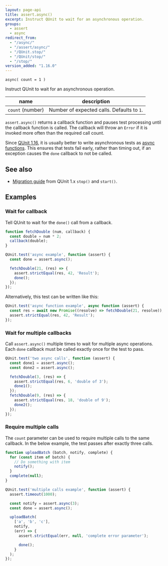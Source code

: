 ```yaml
---
layout: page-api
title: assert.async()
excerpt: Instruct QUnit to wait for an asynchronous operation.
groups:
  - assert
  - async
redirect_from:
  - "/async/"
  - "/assert/async/"
  - "/QUnit.stop/"
  - "/QUnit/stop/"
  - "/stop/"
version_added: "1.16.0"
---
```


`async( count = 1 )`

Instruct QUnit to wait for an asynchronous operation.

| name | description |
|------|-------------|
| `count` (number) | Number of expected calls. Defaults to `1`. |

`assert.async()` returns a callback function and pauses test processing until the callback function is called. The callback will throw an `Error` if it is invoked more often than the required call count.

Since [QUnit 1.16][], it is usually better to write asynchronous tests as [async functions][]. This ensures that tests fail early, rather than timing out, if an exception causes the `done` callback to not be called.

[QUnit 1.16]: https://github.com/qunitjs/qunit/releases/tag/1.16.0
[async functions]: https://developer.mozilla.org/en-US/docs/Web/JavaScript/Reference/Statements/async_function

## See also

* [Migration guide](../../upgrade-guide-2.x.md#introducing-assertasync) from QUnit 1.x `stop()` and `start()`.

## Examples

### Wait for callback

Tell QUnit to wait for the `done()` call from a callback.

```js
function fetchDouble (num, callback) {
  const double = num * 2;
  callback(double);
}

QUnit.test('async example', function (assert) {
  const done = assert.async();

  fetchDouble(21, (res) => {
    assert.strictEqual(res, 42, 'Result');
    done();
  });
});
```

Alternatively, this test can be written like this:

```js
QUnit.test('async function example', async function (assert) {
  const res = await new Promise((resolve) => fetchDouble(21, resolve));
  assert.strictEqual(res, 42, 'Result');
});
```

### Wait for multiple callbacks

Call `assert.async()` multiple times to wait for multiple async operations. Each `done` callback must be called exactly once for the test to pass.

```js
QUnit.test('two async calls', function (assert) {
  const done1 = assert.async();
  const done2 = assert.async();

  fetchDouble(3, (res) => {
    assert.strictEqual(res, 6, 'double of 3');
    done1();
  });
  fetchDouble(9, (res) => {
    assert.strictEqual(res, 18, 'double of 9');
    done2();
  });
});
```

### Require multiple calls

The `count` parameter can be used to require multiple calls to the same callback. In the below example, the test passes after exactly three calls.

```js
function uploadBatch (batch, notify, complete) {
  for (const item of batch) {
    // Do something with item
    notify();
  }
  complete(null);
}

QUnit.test('multiple calls example', function (assert) {
  assert.timeout(1000);

  const notify = assert.async(3);
  const done = assert.async();

  uploadBatch(
    ['a', 'b', 'c'],
    notify,
    (err) => {
      assert.strictEqual(err, null, 'complete error parameter');

      done();
    }
  );
});
```
